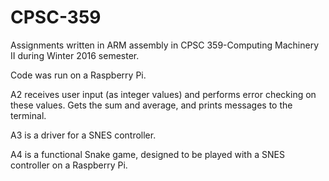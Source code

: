 # CPSC-359
Assignments written in ARM assembly in CPSC 359-Computing Machinery II during Winter 2016 semester. 

Code was run on a Raspberry Pi.

A2 receives user input (as integer values) and performs error checking on these values. Gets the sum and average, and prints messages to the terminal.

A3 is a driver for a SNES controller.

A4 is a functional Snake game, designed to be played with a SNES controller on a Raspberry Pi.
